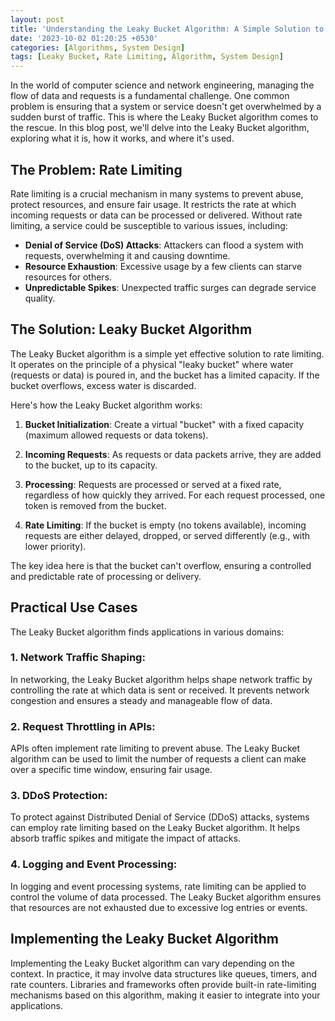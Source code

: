```yaml
---
layout: post
title: 'Understanding the Leaky Bucket Algorithm: A Simple Solution to Rate Limiting'
date: '2023-10-02 01:20:25 +0530'
categories: [Algorithms, System Design]
tags: [Leaky Bucket, Rate Limiting, Algorithm, System Design]
---
```


In the world of computer science and network engineering, managing the flow of data and requests is a fundamental challenge. One common problem is ensuring that a system or service doesn't get overwhelmed by a sudden burst of traffic. This is where the Leaky Bucket algorithm comes to the rescue. In this blog post, we'll delve into the Leaky Bucket algorithm, exploring what it is, how it works, and where it's used.

## The Problem: Rate Limiting

Rate limiting is a crucial mechanism in many systems to prevent abuse, protect resources, and ensure fair usage. It restricts the rate at which incoming requests or data can be processed or delivered. Without rate limiting, a service could be susceptible to various issues, including:

- **Denial of Service (DoS) Attacks**: Attackers can flood a system with requests, overwhelming it and causing downtime.
- **Resource Exhaustion**: Excessive usage by a few clients can starve resources for others.
- **Unpredictable Spikes**: Unexpected traffic surges can degrade service quality.

## The Solution: Leaky Bucket Algorithm

The Leaky Bucket algorithm is a simple yet effective solution to rate limiting. It operates on the principle of a physical "leaky bucket" where water (requests or data) is poured in, and the bucket has a limited capacity. If the bucket overflows, excess water is discarded.

Here's how the Leaky Bucket algorithm works:

1. **Bucket Initialization**: Create a virtual "bucket" with a fixed capacity (maximum allowed requests or data tokens).

2. **Incoming Requests**: As requests or data packets arrive, they are added to the bucket, up to its capacity.

3. **Processing**: Requests are processed or served at a fixed rate, regardless of how quickly they arrived. For each request processed, one token is removed from the bucket.

4. **Rate Limiting**: If the bucket is empty (no tokens available), incoming requests are either delayed, dropped, or served differently (e.g., with lower priority).

The key idea here is that the bucket can't overflow, ensuring a controlled and predictable rate of processing or delivery.

## Practical Use Cases

The Leaky Bucket algorithm finds applications in various domains:

### 1. Network Traffic Shaping:

In networking, the Leaky Bucket algorithm helps shape network traffic by controlling the rate at which data is sent or received. It prevents network congestion and ensures a steady and manageable flow of data.

### 2. Request Throttling in APIs:

APIs often implement rate limiting to prevent abuse. The Leaky Bucket algorithm can be used to limit the number of requests a client can make over a specific time window, ensuring fair usage.

### 3. DDoS Protection:

To protect against Distributed Denial of Service (DDoS) attacks, systems can employ rate limiting based on the Leaky Bucket algorithm. It helps absorb traffic spikes and mitigate the impact of attacks.

### 4. Logging and Event Processing:

In logging and event processing systems, rate limiting can be applied to control the volume of data processed. The Leaky Bucket algorithm ensures that resources are not exhausted due to excessive log entries or events.

## Implementing the Leaky Bucket Algorithm

Implementing the Leaky Bucket algorithm can vary depending on the context. In practice, it may involve data structures like queues, timers, and rate counters. Libraries and frameworks often provide built-in rate-limiting mechanisms based on this algorithm, making it easier to integrate into your applications.
